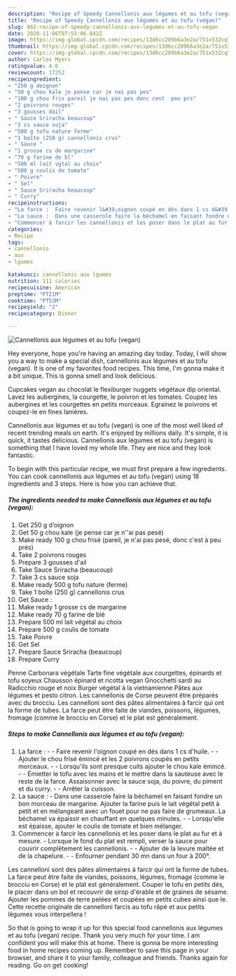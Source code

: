 ```yaml
---
description: "Recipe of Speedy Cannellonis aux légumes et au tofu (vegan)"
title: "Recipe of Speedy Cannellonis aux légumes et au tofu (vegan)"
slug: 862-recipe-of-speedy-cannellonis-aux-legumes-et-au-tofu-vegan
date: 2020-11-06T07:53:06.842Z
image: https://img-global.cpcdn.com/recipes/13d6cc209b6a3e2a/751x532cq70/cannellonis-aux-legumes-et-au-tofu-vegan-photo-principale-de-la-recette.jpg
thumbnail: https://img-global.cpcdn.com/recipes/13d6cc209b6a3e2a/751x532cq70/cannellonis-aux-legumes-et-au-tofu-vegan-photo-principale-de-la-recette.jpg
cover: https://img-global.cpcdn.com/recipes/13d6cc209b6a3e2a/751x532cq70/cannellonis-aux-legumes-et-au-tofu-vegan-photo-principale-de-la-recette.jpg
author: Carlos Myers
ratingvalue: 4.6
reviewcount: 17252
recipeingredient:
- "250 g doignon"
- "50 g chou kale je pense car je nai pas pes"
- "100 g chou fris pareil je nai pas pes donc cest  peu prs"
- "2 poivrons rouges"
- "3 gousses dail"
- " Sauce Sriracha beaucoup"
- "3 cs sauce soja"
- "500 g tofu nature ferme"
- "1 boîte (250 g) cannellonis crus"
- " Sauce "
- "1 grosse cs de margarine"
- "70 g farine de bl"
- "500 ml lait vgtal au choix"
- "500 g coulis de tomate"
- " Poivre"
- " Sel"
- " Sauce Sriracha beaucoup"
- " Curry"
recipeinstructions:
- "La farce :  Faire revenir l&#39;oignon coupé en dés dans 1 cs d&#39;huile.  Ajouter le chou frisé émincé et les 2 poivrons coupés en petits morceaux.  Lorsqu&#39;ils sont presque cuits ajouter le chou kale émincé.  Émietter le tofu avec les mains et le mettre dans la sauteuse avec le reste de la farce. Assaisonner avec la sauce soja, du poivre, du piment et du curry.  Arrêter la cuisson."
- "La sauce :  Dans une casserole faire la béchamel en faisant fondre un bon morceau de margarine. Ajouter la farine puis le lait végétal petit à petit et en mélangeant avec un fouet pour ne pas faire de grumeaux. La béchamel va épaissir en chauffant en quelques minutes.  Lorsqu&#39;elle est épaisse, ajouter le coulis de tomate et bien mélanger."
- "Commencer à farcir les cannellonis et les poser dans le plat au fur et à mesure.  Lorsque le fond du plat est rempli, verser la sauce pour couvrir complètement les cannellonis.  Ajouter de la levure maltée et de la chapelure.  Enfourner pendant 30 mn dans un four à 200°."
categories:
- Recipe
tags:
- cannellonis
- aux
- lgumes

katakunci: cannellonis aux lgumes 
nutrition: 111 calories
recipecuisine: American
preptime: "PT21M"
cooktime: "PT53M"
recipeyield: "2"
recipecategory: Dinner

---
```



![Cannellonis aux légumes et au tofu (vegan)](https://img-global.cpcdn.com/recipes/13d6cc209b6a3e2a/751x532cq70/cannellonis-aux-legumes-et-au-tofu-vegan-photo-principale-de-la-recette.jpg)

Hey everyone, hope you're having an amazing day today. Today, I will show you a way to make a special dish, cannellonis aux légumes et au tofu (vegan). It is one of my favorites food recipes. This time, I'm gonna make it a bit unique. This is gonna smell and look delicious.

Cupcakes vegan au chocolat le flexiburger nuggets végétaux dip oriental. Lavez les aubergines, la courgette, le poivron et les tomates. Coupez les aubergines et les courgettes en petits morceaux. Egrainez le poivrons et coupez-le en fines lanières.

Cannellonis aux légumes et au tofu (vegan) is one of the most well liked of recent trending meals on earth. It's enjoyed by millions daily. It's simple, it is quick, it tastes delicious. Cannellonis aux légumes et au tofu (vegan) is something that I have loved my whole life. They are nice and they look fantastic.


To begin with this particular recipe, we must first prepare a few ingredients. You can cook cannellonis aux légumes et au tofu (vegan) using 18 ingredients and 3 steps. Here is how you can achieve that.

<!--inarticleads1-->

##### The ingredients needed to make Cannellonis aux légumes et au tofu (vegan):

1. Get 250 g d’oignon
1. Get 50 g chou kale (je pense car je n&#39;&#39;ai pas pesé)
1. Make ready 100 g chou frisé (pareil, je n&#39;ai pas pesé, donc c&#39;est à peu prés)
1. Take 2 poivrons rouges
1. Prepare 3 gousses d&#39;ail
1. Take  Sauce Sriracha (beaucoup)
1. Take 3 cs sauce soja
1. Make ready 500 g tofu nature (ferme)
1. Take 1 boîte (250 g) cannellonis crus
1. Get  Sauce :
1. Make ready 1 grosse cs de margarine
1. Make ready 70 g farine de blé
1. Prepare 500 ml lait végétal au choix
1. Prepare 500 g coulis de tomate
1. Take  Poivre
1. Get  Sel
1. Prepare  Sauce Sriracha (beaucoup)
1. Prepare  Curry


Penne Carbonara végétale Tarte fine végétale aux courgettes, épinards et tofu soyeux Chausson épinard et ricotta vegan Gnocchetti sardi au Radicchio rouge et noix Burger végétal à la vietnamienne Pâtes aux légumes et pesto citron. Les cannellonis de Corse peuvent être préparés avec du brocciu. Les cannelloni sont des pâtes alimentaires à farcir qui ont la forme de tubes. La farce peut être faite de viandes, poissons, légumes, fromage (comme le brocciu en Corse) et le plat est généralement. 

<!--inarticleads2-->

##### Steps to make Cannellonis aux légumes et au tofu (vegan):

1. La farce : -  - Faire revenir l&#39;oignon coupé en dés dans 1 cs d&#39;huile. -  - Ajouter le chou frisé émincé et les 2 poivrons coupés en petits morceaux. -  - Lorsqu&#39;ils sont presque cuits ajouter le chou kale émincé. -  - Émietter le tofu avec les mains et le mettre dans la sauteuse avec le reste de la farce. Assaisonner avec la sauce soja, du poivre, du piment et du curry. -  - Arrêter la cuisson.
1. La sauce :  - Dans une casserole faire la béchamel en faisant fondre un bon morceau de margarine. Ajouter la farine puis le lait végétal petit à petit et en mélangeant avec un fouet pour ne pas faire de grumeaux. La béchamel va épaissir en chauffant en quelques minutes. -  - Lorsqu&#39;elle est épaisse, ajouter le coulis de tomate et bien mélanger.
1. Commencer à farcir les cannellonis et les poser dans le plat au fur et à mesure.  - Lorsque le fond du plat est rempli, verser la sauce pour couvrir complètement les cannellonis. -  - Ajouter de la levure maltée et de la chapelure. -  - Enfourner pendant 30 mn dans un four à 200°.


Les cannelloni sont des pâtes alimentaires à farcir qui ont la forme de tubes. La farce peut être faite de viandes, poissons, légumes, fromage (comme le brocciu en Corse) et le plat est généralement. Couper le tofu en petits dés, le placer dans un bol et recouvrir de sirop d&#39;érable et de graines de sésame. Ajouter les pommes de terre pelées et coupées en petits cubes ainsi que le. Cette recette originale de cannelloni farcis au tofu râpé et aux petits légumes vous interpellera ! 

So that is going to wrap it up for this special food cannellonis aux légumes et au tofu (vegan) recipe. Thank you very much for your time. I am confident you will make this at home. There is gonna be more interesting food in home recipes coming up. Remember to save this page in your browser, and share it to your family, colleague and friends. Thanks again for reading. Go on get cooking!
